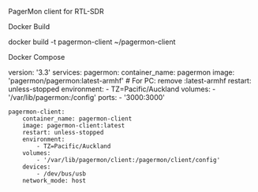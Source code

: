 PagerMon client for RTL-SDR

Docker Build

docker build -t pagermon-client ~/pagermon-client

Docker Compose

version: '3.3'
services:
    pagermon:
        container_name: pagermon
        image: 'pagermon/pagermon:latest-armhf'
        # For PC: remove :latest-armhf
        restart: unless-stopped
        environment:
            - TZ=Pacific/Auckland
        volumes:
            - '/var/lib/pagermon:/config'
        ports:
            - '3000:3000'

    pagermon-client:
        container_name: pagermon-client
        image: pagermon-client:latest
        restart: unless-stopped
        environment:
            - TZ=Pacific/Auckland
        volumes:
            - '/var/lib/pagermon/client:/pagermon/client/config'
        devices:
            - /dev/bus/usb
        network_mode: host


